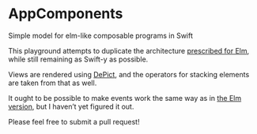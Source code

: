 # AppComponents
Simple model for elm-like composable programs in Swift

This playground attempts to duplicate the architecture [prescribed for Elm]("https://github.com/evancz/elm-architecture-tutorial"), while still remaining as Swift-y as possible.

Views are rendered using [DePict]("https://github.com/davidcairns/DePict"), and the operators for stacking elements are taken from that as well.

It ought to be possible to make events work the same way as in [the Elm version]("https://github.com/evancz/elm-architecture-tutorial#example-1-a-counter"), but I haven’t yet figured it out.

Please feel free to submit a pull request!
